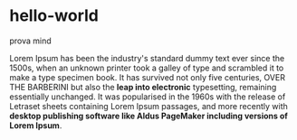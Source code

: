 # hello-world
prova mind


Lorem Ipsum has been the industry's standard dummy text ever since the 1500s, when an unknown printer took a galley of type and scrambled it to make a type specimen book. It has survived not only five centuries, OVER THE BARBERINI but also the **leap into electronic** typesetting, remaining essentially unchanged. It was popularised in the 1960s with the release of Letraset sheets containing Lorem Ipsum passages, and more recently with **desktop publishing software like Aldus PageMaker including versions of Lorem Ipsum**.
